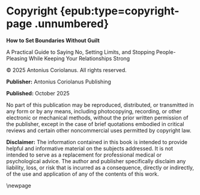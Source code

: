 # Copyright {epub:type=copyright-page .unnumbered}

**How to Set Boundaries Without Guilt**

A Practical Guide to Saying No, Setting Limits, and Stopping People-Pleasing While Keeping Your Relationships Strong

© 2025 Antonius Coriolanus. All rights reserved.

**Publisher:** Antonius Coriolanus Publishing

**Published:** October 2025

No part of this publication may be reproduced, distributed, or transmitted in any form or by any means, including photocopying, recording, or other electronic or mechanical methods, without the prior written permission of the publisher, except in the case of brief quotations embodied in critical reviews and certain other noncommercial uses permitted by copyright law.


**Disclaimer:** The information contained in this book is intended to provide helpful and informative material on the subjects addressed. It is not intended to serve as a replacement for professional medical or psychological advice. The author and publisher specifically disclaim any liability, loss, or risk that is incurred as a consequence, directly or indirectly, of the use and application of any of the contents of this work.

\newpage
